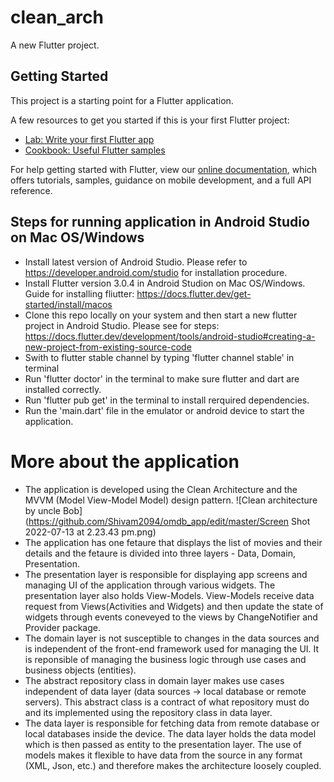 # clean_arch

A new Flutter project.

## Getting Started

This project is a starting point for a Flutter application.

A few resources to get you started if this is your first Flutter project:

- [Lab: Write your first Flutter app](https://flutter.dev/docs/get-started/codelab)
- [Cookbook: Useful Flutter samples](https://flutter.dev/docs/cookbook)

For help getting started with Flutter, view our
[online documentation](https://flutter.dev/docs), which offers tutorials,
samples, guidance on mobile development, and a full API reference.



## Steps for running application in Android Studio on Mac OS/Windows

- Install latest version of Android Studio. Please refer to https://developer.android.com/studio for installation procedure.
- Install Flutter version 3.0.4 in Android Studion on Mac OS/Windows. Guide for installing fliutter: https://docs.flutter.dev/get-started/install/macos
- Clone this repo locally on your system and then start a new flutter project in Android Studio. Please see for steps: https://docs.flutter.dev/development/tools/android-studio#creating-a-new-project-from-existing-source-code
- Swith to flutter stable channel by typing 'flutter channel stable' in terminal
- Run 'flutter doctor' in the terminal to make sure flutter and dart are installed correctly.
- Run 'flutter pub get' in the terminal to install rerquired dependencies.
- Run the 'main.dart' file in the emulator or android device to start the application.

# More about the application

- The application is developed using the Clean Architecture and the MVVM (Model View-Model Model) design pattern.
![Clean architecture by uncle Bob](https://github.com/Shivam2094/omdb_app/edit/master/Screen Shot 2022-07-13 at 2.23.43 pm.png)
- The application has one fetaure that displays the list of movies and their details and the fetaure is divided into three layers - Data, Domain, Presentation. 
- The presentation layer is responsible for displaying app screens and managing UI of the application through various widgets. The presentation layer also holds View-Models. View-Models receive data request from Views(Activities and Widgets) and then update the state of widgets through events coneveyed to the views by ChangeNotifier and Provider package.
- The domain layer is not susceptible to changes in the data sources and is independent of the front-end framework used for managing the UI. It is reponsible of managing the business logic through use cases and business objects (entities). 
- The abstract repository class in domain layer makes use cases independent of data layer (data sources -> local database or remote servers). This abstract class is a contract of what repository must do and its implemented using the repository class in data layer.
- The data layer is responsible for fetching data from remote database or local databases inside the device. The data layer holds the data model which is then passed as entity to the presentation layer. The use of models makes it flexible to have data from the source in any format (XML, Json, etc.) and therefore makes the architecture loosely coupled.
